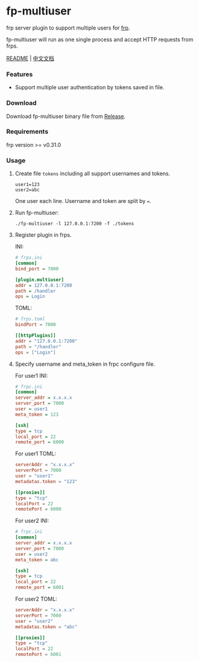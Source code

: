 # fp-multiuser

frp server plugin to support multiple users for [frp](https://github.com/fatedier/frp).

fp-multiuser will run as one single process and accept HTTP requests from frps.

[README](README.md) | [中文文档](README_zh.md)

### Features

* Support multiple user authentication by tokens saved in file.

### Download

Download fp-multiuser binary file from [Release](https://github.com/gofrp/fp-multiuser/releases).

### Requirements

frp version >= v0.31.0

### Usage

1. Create file `tokens` including all support usernames and tokens.

    ```
    user1=123
    user2=abc
    ```

    One user each line. Username and token are split by `=`.

2. Run fp-multiuser:

    `./fp-multiuser -l 127.0.0.1:7200 -f ./tokens`

3. Register plugin in frps.

   INI:

    ```ini
    # frps.ini
    [common]
    bind_port = 7000

    [plugin.multiuser]
    addr = 127.0.0.1:7200
    path = /handler
    ops = Login
    ```

    TOML:

    ```toml
    # frps.toml
    bindPort = 7000

    [[httpPlugins]]
    addr = "127.0.0.1:7200"
    path = "/handler"
    ops = ["Login"]
    ```

4. Specify username and meta_token in frpc configure file.

    For user1 INI:

    ```ini
    # frpc.ini
    [common]
    server_addr = x.x.x.x
    server_port = 7000
    user = user1
    meta_token = 123

    [ssh]
    type = tcp
    local_port = 22
    remote_port = 6000
    ```

    For user1 TOML:

    ```toml
    serverAddr = "x.x.x.x"
    serverPort = 7000
    user = "user1"
    metadatas.token = "123"

    [[proxies]]
    type = "tcp"
    localPort = 22
    remotePort = 6000
    ```

    For user2 INI:

    ```ini
    # frpc.ini
    [common]
    server_addr = x.x.x.x
    server_port = 7000
    user = user2
    meta_token = abc

    [ssh]
    type = tcp
    local_port = 22
    remote_port = 6001
    ```

    For user2 TOML:

    ```toml
    serverAddr = "x.x.x.x"
    serverPort = 7000
    user = "user2"
    metadatas.token = "abc"

    [[proxies]]
    type = "tcp"
    localPort = 22
    remotePort = 6001
    ```
